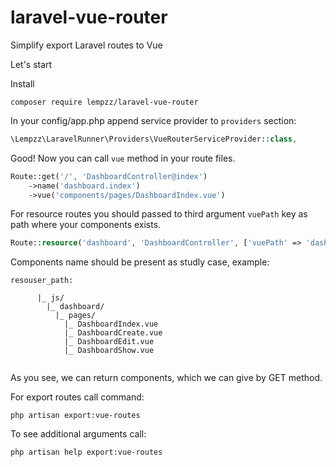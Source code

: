 # laravel-vue-router
Simplify export Laravel routes to Vue

Let's start

Install
```
composer require lempzz/laravel-vue-router
```

In your config/app.php append service provider to `providers` section:
```php
\Lempzz\LaravelRunner\Providers\VueRouterServiceProvider::class,

```

Good! Now you can call `vue` method in your route files.
```php
Route::get('/', 'DashboardController@index')
    ->name('dashboard.index')
    ->vue('components/pages/DashboardIndex.vue')
```
For resource routes you should passed to third argument `vuePath` key 
as path where your components exists.
```php
Route::resource('dashboard', 'DashboardController', ['vuePath' => 'dashboard/pages']);
``` 
Components name should be present as studly case, example:
```
resouser_path:

      |_ js/
        |_ dashboard/
          |_ pages/
            |_ DashboardIndex.vue
            |_ DashboardCreate.vue
            |_ DashboardEdit.vue
            |_ DashboardShow.vue
     
```
As you see, we can return components, which we can give by GET method.

For export routes call command:
```
php artisan export:vue-routes
```

To see additional arguments call:
```
php artisan help export:vue-routes
```
